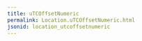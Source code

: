 ```yaml
---
title: uTCOffsetNumeric
permalink: Location.uTCOffsetNumeric.html
jsonid: location_utcoffsetnumeric
---
```

